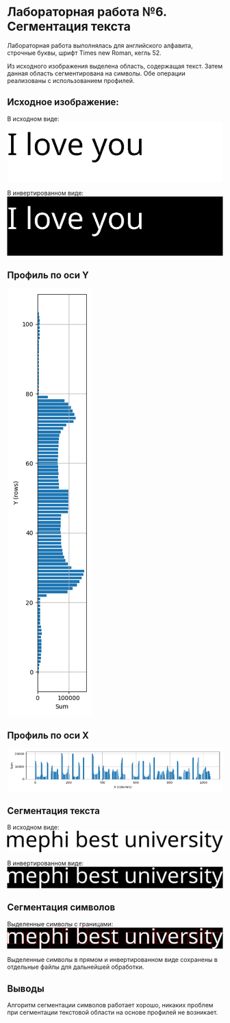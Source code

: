 # Лабораторная работа №6. Сегментация текста
Лабораторная работа выполнялась для английского алфавита, строчные буквы, шрифт Times new Roman, кегль 52.

Из исходного изображения выделена область, содержащая текст. Затем данная область сегментирована на символы. Обе операции реализованы с использованием профилей.

## Исходное изображение:
В исходном виде:
![](results/initial_sentence_black2.bmp)

В инвертированном виде:
![](results/initial_sentence_white2.bmp)

## Профиль по оси Y
![](results/profile_x_white.png)

## Профиль по оси X
![](results/profile_y_white.png)

## Сегментация текста
В исходном виде:
![](results/sentence_black2.bmp)

В инвертированном виде:
![](results/sentence_white2.bmp)

## Сегментация символов
Выделенные символы с границами:
![](results/outlined_white.png)

Выделенные символы в прямом и инвертированном виде сохранены в отдельные файлы для дальнейшей обработки.

## Выводы
Алгоритм сегментации символов работает хорошо, никаких проблем при сегментации текстовой области на основе профилей не возникает.
